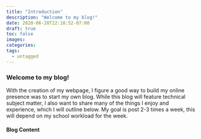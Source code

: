 ```yaml
---
title: "Introduction"
description: "Welcome to my blog!"
date: 2020-06-28T22:18:52-07:00
draft: true
toc: false
images:
categories:
tags:
  - untagged
---
```


### Welcome to my blog!

With the creation of my webpage, I figure a good way to
build my online presence was to start my own blog. While this
blog will feature technical subject matter, I also want to
share many of the things I enjoy and experience, which I will
outline below. My goal is post 2-3 times a week, this will depend
on my school workload for the week.

#### Blog Content
